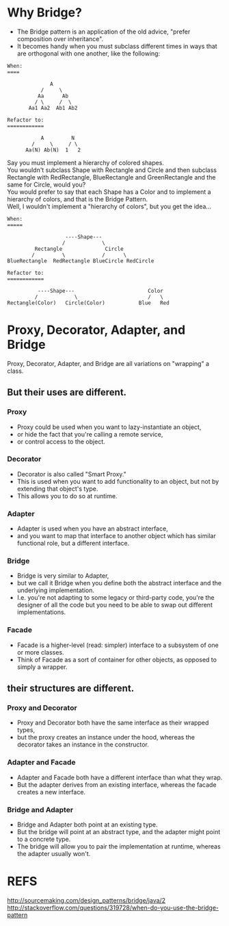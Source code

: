 # Why Bridge?

* The Bridge pattern is an application of the old advice, "prefer composition over inheritance".
* It becomes handy when you must subclass different times in ways that are orthogonal with one another, like the following:
```
When:
====
      
              A
           /     \
          Aa      Ab
         / \     /  \
       Aa1 Aa2  Ab1 Ab2

Refactor to:
============
      
           A         N
        /     \     / \
      Aa(N) Ab(N)  1   2
```

Say you must implement a hierarchy of colored shapes.  
You wouldn't subclass Shape with Rectangle and Circle and then subclass Rectangle with RedRectangle, BlueRectangle and GreenRectangle and the same for Circle, would you?  
You would prefer to say that each Shape has a Color and to implement a hierarchy of colors, and that is the Bridge Pattern.  
Well, I wouldn't implement a "hierarchy of colors", but you get the idea...  

```
When:
=====

                   ----Shape---
                  /            \
         Rectangle              Circle
        /         \            /      \
BlueRectangle  RedRectangle BlueCircle RedCircle

Refactor to:
============

          ----Shape---                        Color
         /            \                       /   \
Rectangle(Color)   Circle(Color)           Blue   Red

```

# Proxy, Decorator, Adapter, and Bridge

Proxy, Decorator, Adapter, and Bridge are all variations on "wrapping" a class.

## But their uses are different.

### Proxy

* Proxy could be used when you want to lazy-instantiate an object,
* or hide the fact that you're calling a remote service,
* or control access to the object.

### Decorator

* Decorator is also called "Smart Proxy."
* This is used when you want to add functionality to an object, but not by extending that object's type.
* This allows you to do so at runtime.

### Adapter

* Adapter is used when you have an abstract interface,
* and you want to map that interface to another object which has similar functional role, but a different interface.

### Bridge

* Bridge is very similar to Adapter,
* but we call it Bridge when you define both the abstract interface and the underlying implementation.
* I.e. you're not adapting to some legacy or third-party code, you're the designer of all the code but you need to be able to swap out different implementations.

### Facade

* Facade is a higher-level (read: simpler) interface to a subsystem of one or more classes.
* Think of Facade as a sort of container for other objects, as opposed to simply a wrapper.

## their structures are different.

### Proxy and Decorator

* Proxy and Decorator both have the same interface as their wrapped types,
* but the proxy creates an instance under the hood, whereas the decorator takes an instance in the constructor.

### Adapter and Facade

* Adapter and Facade both have a different interface than what they wrap.
* But the adapter derives from an existing interface, whereas the facade creates a new interface.

### Bridge and Adapter

* Bridge and Adapter both point at an existing type.
* But the bridge will point at an abstract type, and the adapter might point to a concrete type.
* The bridge will allow you to pair the implementation at runtime, whereas the adapter usually won't.

# REFS

http://sourcemaking.com/design_patterns/bridge/java/2  
http://stackoverflow.com/questions/319728/when-do-you-use-the-bridge-pattern  

